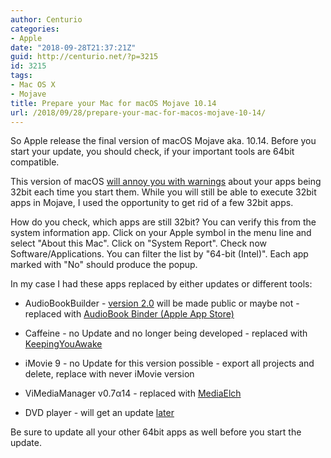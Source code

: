 ```yaml
---
author: Centurio
categories:
- Apple
date: "2018-09-28T21:37:21Z"
guid: http://centurio.net/?p=3215
id: 3215
tags:
- Mac OS X
- Mojave
title: Prepare your Mac for macOS Mojave 10.14
url: /2018/09/28/prepare-your-mac-for-macos-mojave-10-14/
---
```

So Apple release the final version of macOS Mojave aka. 10.14. Before you start your update, you should check, if your important tools are 64bit compatible.

This version of macOS [will annoy you with warnings](https://9to5mac.com/2018/06/05/macos-mojave-32-bit-support/) about your apps being 32bit each time you start them. While you will still be able to execute 32bit apps in Mojave, I used the opportunity to get rid of a few 32bit apps.

How do you check, which apps are still 32bit? You can verify this from the system information app. Click on your Apple symbol in the menu line and select  "About this Mac". Click on  "System Report". Check now Software/Applications. You can filter the list by  "64-bit (Intel)". Each app marked with  "No" should produce the popup.

In my case I had these apps replaced by either updates or different tools:

  * AudioBookBuilder - [version 2.0](http://www.splasmata.com/?p=3236﻿) will be made public or maybe not  - replaced with [AudioBook Binder (Apple App Store)](https://apps.apple.com/de/app/audiobook-binder/id413969927?l=en&mt=12) 
  * Caffeine - no Update and no longer being developed - replaced with [KeepingYouAwake](https://github.com/newmarcel/KeepingYouAwake)
  * iMovie 9 - no Update for this version possible - export all projects and delete, replace with never iMovie version  
    
  * ViMediaManager v0.7α14 - replaced with [MediaElch](https://www.kvibes.de/mediaelch/)
  * DVD player - will get an update [later](https://www.heise.de/mac-and-i/meldung/macOS-Apple-kuendigt-32-Bit-Apps-OpenGL-und-OpenCL-ab-4068653.html)

Be sure to update all your other 64bit apps as well before you start the update. 